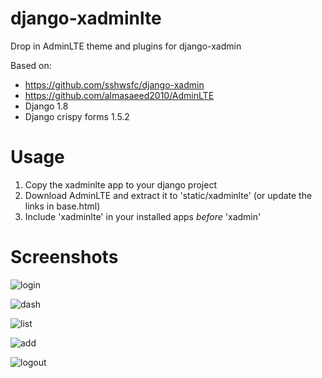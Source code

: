 # django-xadminlte
Drop in AdminLTE theme and plugins for django-xadmin 

Based on:

- https://github.com/sshwsfc/django-xadmin
- https://github.com/almasaeed2010/AdminLTE
- Django 1.8
- Django crispy forms 1.5.2

# Usage

1. Copy the xadminlte app to your django project
2. Download AdminLTE and extract it to 'static/xadminlte' (or update the links in base.html)
3. Include 'xadminlte' in your installed apps _before_ 'xadmin'

# Screenshots
![login](https://lh3.googleusercontent.com/GikibhUn1XrXKgS5cUKVH1HSQa-94lk0_V6N1sJWSycCOmqg5twAcRykFGeAX0vC3jIibd8Bq-iqLXrAskmQXGA6PlesjvfG4BCVHrkXOnIrqJbPegMZw6QArYdNvacltsbSZqhp)

![dash](https://lh6.googleusercontent.com/tX9-ZwK_mJeZeqjsTfl8sQuY1HV6VKFQ8zJNuj6CtUiF3-9QF29AU_ct3mnKVFkR51SCZmw3YJMcQyIEBvG6BaP1rXfLac7kREsl1lEXqjwfdotiY4dIgs9fOmqdMhzPQg9gFEa-)

![list](https://lh6.googleusercontent.com/QEvq0CzR29scLYhFlyfMYKj75IrqwVITu5NHsNTWPAjIIOXjurk4Mml-a9BzG2u-DiLr127pOzcpyfvejU3PLPsWSbDiJpXo6_FN9KC8N_DyXJjT_G48Z9oFd4eQfCuBaSxVjeKm)

![add](https://lh5.googleusercontent.com/x_8lKV8ONTJRjbufpXq04n9x8vs-MkDCzS98BNdku1Z0RUscDsDdwQwJ-5ApTY6Q8Ca4y1Xbdig1P9gG2HqhV8OW8C2hpttFF_LD34okCipHWPpBe5T1BMlw8q-_UbuUJMxYl8bk)

![logout](https://lh3.googleusercontent.com/7LHTy2E6kc1NpEz46UhP6WHbPxrJhCLnnRoJO58uKoNaR8Bv8eykqLMCHUqjynlzWj5hx6n8A5IJr7goZ3u7L_qEvJigMysJxeNK5zm-9xnZ2kyQvxVG5UYt_U8EyjCZ0mY2enVC)
